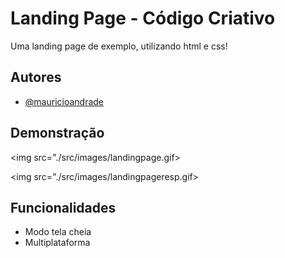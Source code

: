 
# Landing Page - Código Criativo

Uma landing page de exemplo, utilizando html e css!

## Autores

- [@mauricioandrade](https://www.github.com/mauricioandrade)


## Demonstração 

<img src="./src/images/landingpage.gif>

<img src="./src/images/landingpageresp.gif>





## Funcionalidades

- Modo tela cheia
- Multiplataforma


